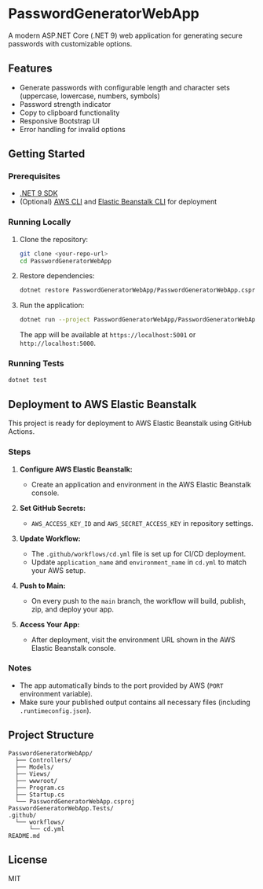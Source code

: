 # PasswordGeneratorWebApp

A modern ASP.NET Core (.NET 9) web application for generating secure passwords with customizable options.

## Features

- Generate passwords with configurable length and character sets (uppercase, lowercase, numbers, symbols)
- Password strength indicator
- Copy to clipboard functionality
- Responsive Bootstrap UI
- Error handling for invalid options

## Getting Started

### Prerequisites

- [.NET 9 SDK](https://dotnet.microsoft.com/download/dotnet/9.0)
- (Optional) [AWS CLI](https://aws.amazon.com/cli/) and [Elastic Beanstalk CLI](https://docs.aws.amazon.com/elasticbeanstalk/latest/dg/eb-cli3-install.html) for deployment

### Running Locally

1. Clone the repository:
   ```sh
   git clone <your-repo-url>
   cd PasswordGeneratorWebApp
   ```

2. Restore dependencies:
   ```sh
   dotnet restore PasswordGeneratorWebApp/PasswordGeneratorWebApp.csproj
   ```

3. Run the application:
   ```sh
   dotnet run --project PasswordGeneratorWebApp/PasswordGeneratorWebApp.csproj
   ```
   The app will be available at `https://localhost:5001` or `http://localhost:5000`.

### Running Tests

```sh
dotnet test
```

## Deployment to AWS Elastic Beanstalk

This project is ready for deployment to AWS Elastic Beanstalk using GitHub Actions.

### Steps

1. **Configure AWS Elastic Beanstalk:**
   - Create an application and environment in the AWS Elastic Beanstalk console.

2. **Set GitHub Secrets:**
   - `AWS_ACCESS_KEY_ID` and `AWS_SECRET_ACCESS_KEY` in repository settings.

3. **Update Workflow:**
   - The `.github/workflows/cd.yml` file is set up for CI/CD deployment.
   - Update `application_name` and `environment_name` in `cd.yml` to match your AWS setup.

4. **Push to Main:**
   - On every push to the `main` branch, the workflow will build, publish, zip, and deploy your app.

5. **Access Your App:**
   - After deployment, visit the environment URL shown in the AWS Elastic Beanstalk console.

### Notes

- The app automatically binds to the port provided by AWS (`PORT` environment variable).
- Make sure your published output contains all necessary files (including `.runtimeconfig.json`).

## Project Structure

```
PasswordGeneratorWebApp/
  ├── Controllers/
  ├── Models/
  ├── Views/
  ├── wwwroot/
  ├── Program.cs
  ├── Startup.cs
  └── PasswordGeneratorWebApp.csproj
PasswordGeneratorWebApp.Tests/
.github/
  └── workflows/
      └── cd.yml
README.md
```

## License

MIT